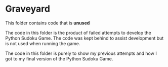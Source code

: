 # Graveyard

This folder contains code that is **unused**

The code in this folder is the product of failed attempts to develop the Python Sudoku Game.
The code was kept behind to assist development but is not used when running the game.

The code in this folder is purely to show my previous attempts and how I got to my final version of the Python Sudoku Game.
